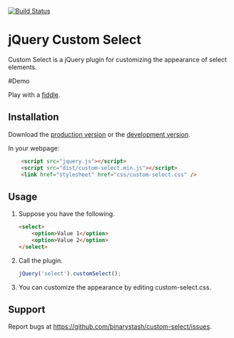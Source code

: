 [![Build Status](https://travis-ci.org/binarystash/jquery-custom-select.svg?branch=master)](https://travis-ci.org/binarystash/jquery-custom-select)

# jQuery Custom Select

Custom Select is a jQuery plugin for customizing the appearance of select elements.

#Demo

Play with a [fiddle](http://jsfiddle.net/binarystash/4Nuce/).

## Installation

Download the [production version][min] or the [development version][max].

[min]: https://raw.github.com/binarystash/jquery-custom-select/master/dist/jquery.custom-select.min.js
[max]: https://raw.github.com/binarystash/jquery-custom-select/master/dist/jquery.custom-select.js

In your webpage:

```html
	<script src="jquery.js"></script>
	<script src="dist/custom-select.min.js"></script>
	<link href="stylesheet" href="css/custom-select.css" />
```
## Usage

1. Suppose you have the following.

	```html
	<select>
		<option>Value 1</option>
		<option>Value 2</option>
	</select>
	```
2. Call the plugin.

	```javascript
	jQuery('select').customSelect();
	```

3. You can customize the appearance by editing custom-select.css.

## Support
Report bugs at https://github.com/binarystash/custom-select/issues.



